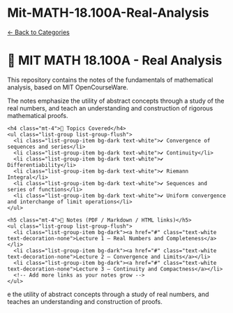 # Mit-MATH-18.100A-Real-Analysis
<!DOCTYPE html>
<html lang="en">
<head>
  <meta charset="UTF-8" />
  <meta name="viewport" content="width=device-width, initial-scale=1.0"/>
  <title>MIT 18.100A Real Analysis Notes</title>
  <link href="https://cdn.jsdelivr.net/npm/bootstrap@5.3.2/dist/css/bootstrap.min.css" rel="stylesheet">
  <link rel="stylesheet" href="style.css">
</head>
<body class="bg-black text-white">

  <nav class="navbar navbar-dark bg-dark">
    <div class="container-fluid">
      <a class="navbar-brand" href="index.html">← Back to Categories</a>
    </div>
  </nav>

  <div class="container py-5">
    <h1 class="mb-3">📘 MIT MATH 18.100A - Real Analysis</h1>
    <p class="lead text-light">
      This repository contains the notes of the fundamentals of mathematical analysis, based on MIT OpenCourseWare.
    </p>
    <p>
      The notes emphasize the utility of abstract concepts through a study of the real numbers, and teach an understanding and construction of rigorous mathematical proofs.
    </p>

    <h4 class="mt-4">🧠 Topics Covered</h4>
    <ul class="list-group list-group-flush">
      <li class="list-group-item bg-dark text-white">✔️ Convergence of sequences and series</li>
      <li class="list-group-item bg-dark text-white">✔️ Continuity</li>
      <li class="list-group-item bg-dark text-white">✔️ Differentiability</li>
      <li class="list-group-item bg-dark text-white">✔️ Riemann Integral</li>
      <li class="list-group-item bg-dark text-white">✔️ Sequences and series of functions</li>
      <li class="list-group-item bg-dark text-white">✔️ Uniform convergence and interchange of limit operations</li>
    </ul>

    <h5 class="mt-4">📝 Notes (PDF / Markdown / HTML links)</h5>
    <ul class="list-group list-group-flush">
      <li class="list-group-item bg-dark"><a href="#" class="text-white text-decoration-none">Lecture 1 – Real Numbers and Completeness</a></li>
      <li class="list-group-item bg-dark"><a href="#" class="text-white text-decoration-none">Lecture 2 – Convergence and Limits</a></li>
      <li class="list-group-item bg-dark"><a href="#" class="text-white text-decoration-none">Lecture 3 – Continuity and Compactness</a></li>
      <!-- Add more links as your notes grow -->
    </ul>
  </div>

</body>
</html>
e  the utility of abstract concepts through a study of real numbers, and teaches an understanding and construction of proofs.
